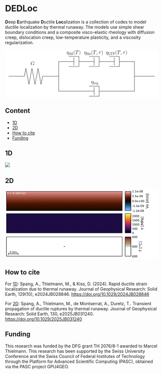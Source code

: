 <!-- omit in toc -->
# DEDLoc
**D**eep **E**arthquake **D**uctile **Loc**alization is a collection of codes to model ductile localization by thermal runaway. The models use simple shear boundary conditions and a composite visco-elastic rheology with diffusion creep, dislocation creep, low-temperature plasticity, and a viscosity regularization.

<img src="./media/rheo.png" width=600>


<!-- omit in toc -->
## Content
- [1D](#1d)
- [2D](#2d)
- [How to cite](#how-to-cite)
- [Funding](#funding)


## 1D

![](./media/1D.gif)

## 2D

![](./media/2D.gif)

## How to cite
For [1D]: Spang, A., Thielmann, M., & Kiss, D. (2024). Rapid ductile strain localization due to thermal runaway. Journal of Geophysical Research: Solid Earth, 129(10), e2024JB028846. https://doi.org/10.1029/2024JB028846

For [2D]: Spang, A., Thielmann, M., de Montserrat, A., Duretz, T.. Transient propagation of ductile ruptures by thermal runaway. Journal of Geophysical Research: Solid Earth, 130, e2025JB031240. https://doi.org/10.1029/2025JB031240

[1D]: https://agupubs.onlinelibrary.wiley.com/doi/full/10.1029/2024JB028846
[2D]: https://agupubs.onlinelibrary.wiley.com/doi/10.1029/2025JB031240

## Funding
This research was funded by the DFG grant TH 2076/8-1 awarded to Marcel Thielmann. This research has been supported by the Swiss University Conference and the Swiss Council of Federal Institutes of Technology through the Platform for Advanced Scientific Computing (PASC), obtained via the PASC project GPU4GEO.